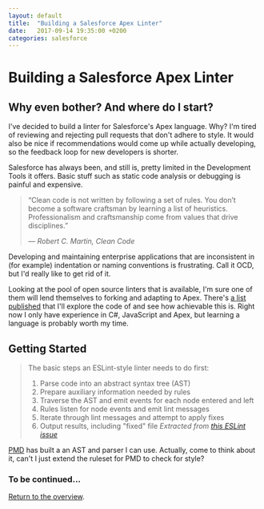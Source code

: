 ```yaml
---
layout: default
title:  "Building a Salesforce Apex Linter"
date:   2017-09-14 19:35:00 +0200
categories: salesforce
---
```

# Building a Salesforce Apex Linter

## Why even bother? And where do I start?

I've decided to build a linter for Salesforce's Apex language. Why? I'm tired of reviewing and rejecting pull requests that don't adhere to style. It would also be nice if recommendations would come up while actually developing, so the feedback loop for new developers is shorter. 

Salesforce has always been, and still is, pretty limited in the Development Tools it offers. Basic stuff such as static code analysis or debugging is painful and expensive.

> “Clean code is not written by following a set of rules. You don’t become a software craftsman by learning a list of heuristics. Professionalism and craftsmanship come from values that drive disciplines.” 
>
> &mdash; <cite>Robert C. Martin, Clean Code</cite>

Developing and maintaining enterprise applications that are inconsistent in (for example) indentation or naming conventions is frustrating. Call it OCD, but I'd really like to get rid of it. 

Looking at the pool of open source linters that is available, I'm sure one of them will lend themselves to forking and adapting to Apex. There's [a list published](https://github.com/showcases/clean-code-linters) that I'll explore the code of and see how achievable this is. Right now I only have experience in C#, JavaScript and Apex, but learning a language is probably worth my time.

## Getting Started

> The basic steps an ESLint-style linter needs to do first:
> 1. Parse code into an abstract syntax tree (AST)
> 1. Prepare auxiliary information needed by rules
> 1. Traverse the AST and emit events for each node entered and left
> 1. Rules listen for node events and emit lint messages
> 1. Iterate through lint messages and attempt to apply fixes
> 1. Output results, including "fixed" file
<cite>Extracted from [this ESLint issue](https://github.com/eslint/eslint/issues/7907)</cite>

[PMD](https://github.com/pmd/pmd/tree/master/pmd-apex/src/main/java/net/sourceforge/pmd/lang/apex) has built a an AST and parser I can use. Actually, come to think about it, can't I just extend the ruleset for PMD to check for style?

### To be continued...

<a href="/">Return to the overview</a>.